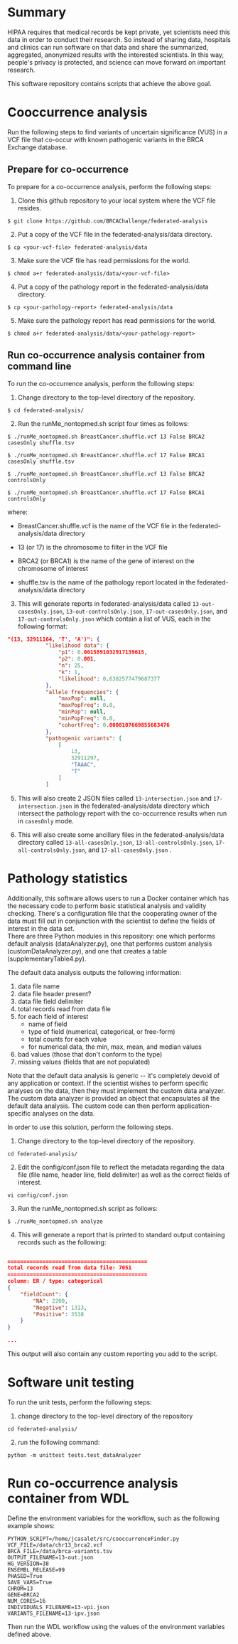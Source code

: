 # Summary 

HIPAA requires that medical records be kept private, yet scientists need this data in order to conduct their research.  So instead of sharing data, hospitals and clinics can run software on that data and share the summarized, aggregated, anonymized results with the interested scientists.  In this way, people's privacy is protected, and science can move forward on important research.

This software repository contains scripts that achieve the above goal.  

# Cooccurrence analysis
Run the following steps to find variants of uncertain significance (VUS) in a VCF file that co-occur with known pathogenic variants in the BRCA Exchange database.

## Prepare for co-occurrence 
To prepare for a co-occurrence analysis, perform the following steps:

1. Clone this github repository to your local system where the VCF file resides.

```console
$ git clone https://github.com/BRCAChallenge/federated-analysis
```

2. Put a copy of the VCF file in the federated-analysis/data directory.

```console
$ cp <your-vcf-file> federated-analysis/data
```

3. Make sure the VCF file has read permissions for the world.

```console
$ chmod a+r federated-analysis/data/<your-vcf-file>
```
4. Put a copy of the pathology report in the federated-analysis/data directory.

```console
$ cp <your-pathology-report> federated-analysis/data
```

5. Make sure the pathology report has read permissions for the world.

```console
$ chmod a+r federated-analysis/data/<your-pathology-report>
```
 

## Run co-occurrence analysis container from command line
To run the co-occurrence analysis, perform the following steps:

1. Change directory to the top-level directory of the repository.

```console
$ cd federated-analysis/
```

2. Run the runMe_nontopmed.sh script four times as follows:

```console
$ ./runMe_nontopmed.sh BreastCancer.shuffle.vcf 13 False BRCA2 casesOnly shuffle.tsv

$ ./runMe_nontopmed.sh BreastCancer.shuffle.vcf 17 False BRCA1 casesOnly shuffle.tsv

$ ./runMe_nontopmed.sh BreastCancer.shuffle.vcf 13 False BRCA2 controlsOnly 

$ ./runMe_nontopmed.sh BreastCancer.shuffle.vcf 17 False BRCA1 controlsOnly 
```

where:
* BreastCancer.shuffle.vcf is the name of the VCF file in the federated-analysis/data directory

* 13 (or 17) is the chromosome to filter in the VCF file

* BRCA2 (or BRCA1) is the name of the gene of interest on the chromosome of interest

* shuffle.tsv is the name of the pathology report located in the federated-analysis/data directory

3. This will generate reports in federated-analysis/data called `13-out-casesOnly.json`, `13-out-controlsOnly.json`, `17-out-casesOnly.json`, and `17-out-controlsOnly.json` which contain a list of VUS, each in the following format:

```json
"(13, 32911164, 'T', 'A')": {
            "likelihood data": {
                "p1": 0.0015891032917139615,
                "p2": 0.001,
                "n": 25,
                "k": 1,
                "likelihood": 0.6382577479687377
            },
            "allele frequencies": {
                "maxPop": null,
                "maxPopFreq": 0.0,
                "minPop": null,
                "minPopFreq": 0.0,
                "cohortFreq": 0.0008107669855683476
            },
            "pathogenic variants": [
                [
                    13,
                    32911297,
                    "TAAAC",
                    "T"
                ]
            ]

```

5. This will also create 2 JSON files called `13-intersection.json` and `17-intersection.json` in the federated-analysis/data directory which intersect the pathology report with the co-occurrence results when run in `casesOnly` mode.

6. This will also create some ancillary files in the federated-analysis/data directory called `13-all-casesOnly.json`, `13-all-controlsOnly.json`, `17-all-controlsOnly.json`, and `17-all-casesOnly.json` .


# Pathology statistics

Additionally, this software allows users to run a Docker container which has the necessary code to perform basic statistical analysis and validity checking.  There's a configuration file that the cooperating owner of the data must fill out in conjunction with the scientist to define the fields of interest in the data set.  
There are three Python modules in this repository: one which performs default analysis (dataAnalyzer.py), one that performs custom analysis (customDataAnalyzer.py), and one that creates a table (supplementaryTable4.py).  

The default data analysis outputs the following information:
1. data file name 
2. data file header present?
3. data file field delimiter
4. total records read from data file
5. for each field of interest
    - name of field
    - type of field (numerical, categorical, or free-form)
    - total counts for each value
    - for numerical data, the min, max, mean, and median values
6. bad values (those that don't conform to the type)
7. missing values (fields that are not populated)

Note that the default data analysis is generic -- it's completely devoid of any application or context.  If the scientist wishes to perform specific analyses on the data, then they must implement the custom data analyzer.  The custom data analyzer is provided an object that encapsulates all the default data analysis.  The custom code can then perform application-specific analyses on the data. 


In order to use this solution, perform the following steps.

1. Change directory to the top-level directory of the repository.

```console
cd federated-analysis/
```

2. Edit the config/conf.json file to reflect the metadata regarding the data file (file name, header line, field delimiter) as well as the correct fields of interest.

```console
vi config/conf.json
```

3. Run the runMe_nontopmed.sh script as follows:

```console
$ ./runMe_nontopmed.sh analyze
```

4. This will generate a report that is printed to standard output containing records such as the following:

```json

============================================
total records read from data file: 7051
============================================
column: ER / type: categorical
{
    "fieldCount": {
        "NA": 2200,
        "Negative": 1313,
        "Positive": 3538
    }
}

...
```

This output will also contain any custom reporting you add to the script.



# Software unit testing 

To run the unit tests, perform the following steps:

1. change directory to the top-level directory of the repository

```console
cd federated-analysis/
```

2. run the following command:

```console
python -m unittest tests.test_dataAnalyzer
```

# Run co-occurrence analysis container from WDL
Define the environment variables for the workflow, such as the following example shows:
```
PYTHON_SCRIPT=/home/jcasalet/src/cooccurrenceFinder.py
VCF_FILE=/data/chr13_brca2.vcf 
BRCA_FILE=/data/brca-variants.tsv 
OUTPUT_FILENAME=13-out.json 
HG_VERSION=38 
ENSEMBL_RELEASE=99 
PHASED=True 
SAVE_VARS=True 
CHROM=13 
GENE=BRCA2 
NUM_CORES=16
INDIVIDUALS_FILENAME=13-vpi.json
VARIANTS_FILENAME=13-ipv.json
```

Then run the WDL workflow using the values of the environment variables defined above.

